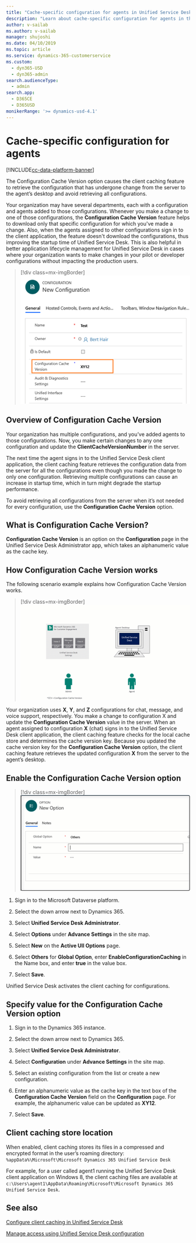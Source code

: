```yaml
---
title: "Cache-specific configuration for agents in Unified Service Desk  | MicrosoftDocs"
description: "Learn about cache-specific configuration for agents in the configuration of Unified Service Desk."
author: v-sailab
ms.author: v-sailab
manager: shujoshi
ms.date: 04/10/2019
ms.topic: article
ms.service: dynamics-365-customerservice
ms.custom: 
  - dyn365-USD
  - dyn365-admin
search.audienceType: 
  - admin
search.app: 
  - D365CE
  - D365USD
monikerRange: '>= dynamics-usd-4.1'
---
```


# Cache-specific configuration for agents

[!INCLUDE[cc-data-platform-banner](../../includes/cc-data-platform-banner.md)]

The Configuration Cache Version option causes the client caching feature to retrieve the configuration that has undergone change from the server to the agent’s desktop and avoid retrieving all configurations.

Your organization may have several departments, each with a configuration and agents added to those configurations. Whenever you make a change to one of those configurations, the **Configuration Cache Version** feature helps to download only that specific configuration for which you've made a change. Also, when the agents assigned to other configurations sign in to the client application, the feature doesn't download the configurations, thus improving the startup time of Unified Service Desk. This is also helpful in better application lifecycle management for Unified Service Desk in cases where your organization wants to make changes in your pilot or developer configurations without impacting the production users.

> [!div class=mx-imgBorder]
> ![Configuration Cache Version option in new configuration page with an example value](../media/configuration-cache-version.PNG "Configuration Cache Version option with an example value")

## Overview of Configuration Cache Version

Your organization has multiple configurations, and you’ve added agents to those configurations. Now, you make certain changes to any one configuration and update the **ClientCacheVersionNumber** in the server.

The next time the agent signs in to the Unified Service Desk client application, the client caching feature retrieves the configuration data from the server for all the configurations even though you made the change to only one configuration. Retrieving multiple configurations can cause an increase in startup time, which in turn might degrade the startup performance.

To avoid retrieving all configurations from the server when it’s not needed for every configuration, use the **Configuration Cache Version** option.

## What is Configuration Cache Version?

**Configuration Cache Version** is an option on the **Configuration** page in the Unified Service Desk Administrator app, which takes an alphanumeric value as the cache key.

## How Configuration Cache Version works
The following scenario example explains how Configuration Cache Version works.

> [!div class=mx-imgBorder]
> ![1 - update configuration x; 2 - agent signs in to Unified Service Desk; 3 - client caching verifies the key; 4 - downloads the configuration x from server to agent desktop](../media/ccv-working.GIF "Configuration Cache version working")

Your organization uses **X**, **Y**, and **Z** configurations for chat, message, and voice support, respectively. You make a change to configuration X and update the **Configuration Cache Version** value in the server. When an agent assigned to configuration **X** (chat) signs in to the Unified Service Desk client application, the client caching feature checks for the local cache store and determines the cache version key. Because you updated the cache version key for the **Configuration Cache Version** option, the client caching feature retrieves the updated configuration **X** from the server to the agent’s desktop.

## Enable the Configuration Cache Version option

> [!div class=mx-imgBorder]
> ![In the new option page, add EnableConfigurationCaching for name and enter value as true](../media/configuration-cache-version.GIF "EnableConfigurationCaching UII option with value as true")

1. Sign in to the Microsoft Dataverse platform.

2. Select the down arrow next to Dynamics 365.

3. Select **Unified Service Desk Administrator**.

4. Select **Options** under **Advance Settings** in the site map.

5. Select **New** on the **Active UII Options** page.

6. Select **Others** for **Global Option**, enter **EnableConfigurationCaching** in the Name box, and enter **true** in the value box.

7. Select **Save**.

Unified Service Desk activates the client caching for configurations.

## Specify value for the Configuration Cache Version option

1. Sign in to the Dynamics 365 instance.

2. Select the down arrow next to Dynamics 365.

3. Select **Unified Service Desk Administrator**.

4. Select **Configuration** under **Advance Settings** in the site map.

5. Select an existing configuration from the list or create a new configuration.

6. Enter an alphanumeric value as the cache key in the text box of the **Configuration Cache Version** field on the **Configuration** page. For example, the alphanumeric value can be updated as **XY12**.

7. Select **Save**.

## Client caching store location
When enabled, client caching stores its files in a compressed and encrypted format in the user’s roaming directory: `%appData%\Microsoft\Microsoft Dynamics 365 Unified Service Desk`

For example, for a user called agent1 running the Unified Service Desk client application on Windows 8, the client caching files are available at `c:\Users\agent1\AppData\Roaming\Microsoft\Microsoft Dynamics 365 Unified Service Desk`.


## See also

[Configure client caching in Unified Service Desk](configure-client-caching-unified-service-desk.md)

[Manage access using Unified Service Desk configuration](manage-access-using-unified-service-desk-configuration.md)

